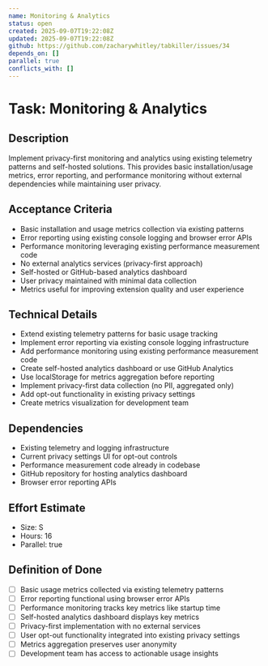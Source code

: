 ```yaml
---
name: Monitoring & Analytics
status: open
created: 2025-09-07T19:22:08Z
updated: 2025-09-07T19:22:08Z
github: https://github.com/zacharywhitley/tabkiller/issues/34
depends_on: []
parallel: true
conflicts_with: []
---
```


# Task: Monitoring & Analytics

## Description
Implement privacy-first monitoring and analytics using existing telemetry patterns and self-hosted solutions. This provides basic installation/usage metrics, error reporting, and performance monitoring without external dependencies while maintaining user privacy.

## Acceptance Criteria
- Basic installation and usage metrics collection via existing patterns
- Error reporting using existing console logging and browser error APIs
- Performance monitoring leveraging existing performance measurement code
- No external analytics services (privacy-first approach)
- Self-hosted or GitHub-based analytics dashboard
- User privacy maintained with minimal data collection
- Metrics useful for improving extension quality and user experience

## Technical Details
- Extend existing telemetry patterns for basic usage tracking
- Implement error reporting via existing console logging infrastructure
- Add performance monitoring using existing performance measurement code
- Create self-hosted analytics dashboard or use GitHub Analytics
- Use localStorage for metrics aggregation before reporting
- Implement privacy-first data collection (no PII, aggregated only)
- Add opt-out functionality in existing privacy settings
- Create metrics visualization for development team

## Dependencies
- Existing telemetry and logging infrastructure
- Current privacy settings UI for opt-out controls
- Performance measurement code already in codebase
- GitHub repository for hosting analytics dashboard
- Browser error reporting APIs

## Effort Estimate  
- Size: S
- Hours: 16
- Parallel: true

## Definition of Done
- [ ] Basic usage metrics collected via existing telemetry patterns
- [ ] Error reporting functional using browser error APIs
- [ ] Performance monitoring tracks key metrics like startup time
- [ ] Self-hosted analytics dashboard displays key metrics
- [ ] Privacy-first implementation with no external services
- [ ] User opt-out functionality integrated into existing privacy settings
- [ ] Metrics aggregation preserves user anonymity
- [ ] Development team has access to actionable usage insights